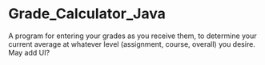 # Grade_Calculator_Java
A program for entering your grades as you receive them, to determine your current average at whatever level (assignment, course, overall) you desire. May add UI?
